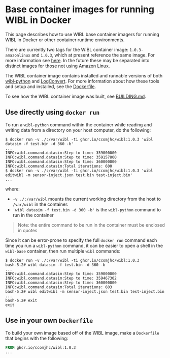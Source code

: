 # Base container images for running WIBL in Docker
This page describes how to use WIBL base container imagers for running WIBL
in Docker or other container runtime environments.

There are currently two tags for the WIBL container image: `1.0.3-amazonlinux`
and `1.0.3`, which at present reference the same image. For more information
see [here](https://github.com/CCOMJHC/WIBL/pkgs/container/wibl). In the 
future these may be separated into distinct images for those not using
Amazon Linux.

The WIBL container image contains installed and runnable versions of both 
[wibl-python](../../wibl-python/README.md) and [LogConvert](../../LogConvert). 
For more information about how these tools and setup and installed, see
the [Dockerfile](cloud/AWS/Dockerfile).

To see how the WIBL container image was built, see [BUILDING.md](BUILDING.md).

## Use directly using `docker run`
To run a `wibl-python` command within the container while reading and
writing data from a directory on your host computer, do the following:
```shell
$ docker run -v ./:/var/wibl -ti ghcr.io/ccomjhc/wibl:1.0.3 'wibl datasim -f test.bin -d 360 -b'
...
INFO:wibl.command.datasim:Step to time: 359000000
INFO:wibl.command.datasim:Step to time: 359157800
INFO:wibl.command.datasim:Step to time: 360000000
INFO:wibl.command.datasim:Total iterations: 600
$ docker run -v ./:/var/wibl -ti ghcr.io/ccomjhc/wibl:1.0.3 'wibl editwibl -m sensor-inject.json test.bin test-inject.bin'
...
```

where:
 - `-v ./:/var/wibl` mounts the current working directory from the host to `/var/wibl` in the container.
 - `'wibl datasim -f test.bin -d 360 -b'` is the `wibl-python` command to run in the container

> Note: the entire command to be run in the container must be enclosed in quotes

Since it can be error-prone to specify the full `docker run` command each
time you run a `wibl-python` command, it can be easier to open a shell
in the `wibl-base` container, then run multiple `wibl` commands:
```shell
$ docker run -v ./:/var/wibl -ti ghcr.io/ccomjhc/wibl:1.0.3
bash-5.2# wibl datasim -f test.bin -d 360 -b
...
INFO:wibl.command.datasim:Step to time: 359000000
INFO:wibl.command.datasim:Step to time: 359467302
INFO:wibl.command.datasim:Step to time: 360000000
INFO:wibl.command.datasim:Total iterations: 603
bash-5.2# wibl editwibl -m sensor-inject.json test.bin test-inject.bin 
...
bash-5.2# exit
exit
```

## Use in your own `Dockerfile`
To build your own image based off of the WIBL image, make a `Dockerfile` that
begins with the following:
```Dockerfile
FROM ghcr.io/ccomjhc/wibl:1.0.3
...
```
